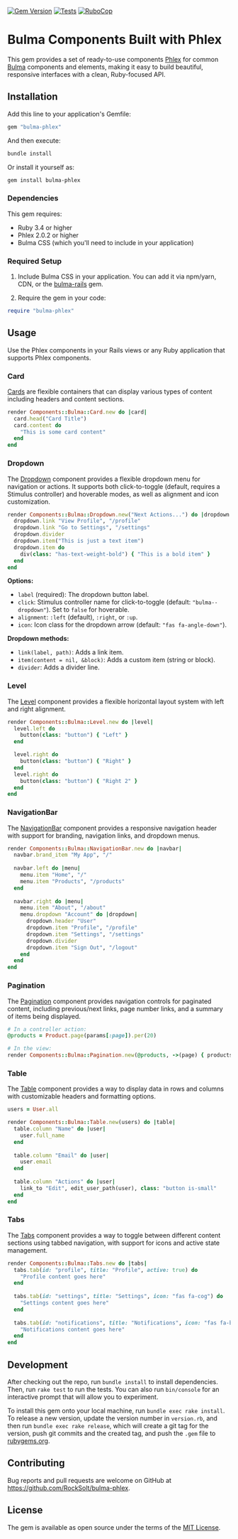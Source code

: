 [![Gem Version](https://badge.fury.io/rb/bulma-phlex.svg)](https://badge.fury.io/rb/bulma-phlex)
[![Tests](https://github.com/RockSolt/bulma-phlex/actions/workflows/test.yml/badge.svg)](https://github.com/RockSolt/bulma-phlex/actions/workflows/test.yml)
[![RuboCop](https://github.com/RockSolt/bulma-phlex/actions/workflows/rubocop.yml/badge.svg)](https://github.com/RockSolt/bulma-phlex/actions/workflows/rubocop.yml)

# Bulma Components Built with Phlex

This gem provides a set of ready-to-use components [Phlex](https://github.com/phlex-ruby/phlex) for common [Bulma](https://bulma.io/) components and elements, making it easy to build beautiful, responsive interfaces with a clean, Ruby-focused API.

## Installation

Add this line to your application's Gemfile:

```ruby
gem "bulma-phlex"
```

And then execute:

```bash
bundle install
```

Or install it yourself as:

```bash
gem install bulma-phlex
```

### Dependencies

This gem requires:

- Ruby 3.4 or higher
- Phlex 2.0.2 or higher
- Bulma CSS (which you'll need to include in your application)

### Required Setup

1. Include Bulma CSS in your application. You can add it via npm/yarn, CDN, or the [bulma-rails](https://github.com/joshuajansen/bulma-rails) gem.

2. Require the gem in your code:

```ruby
require "bulma-phlex"
```


## Usage

Use the Phlex components in your Rails views or any Ruby application that supports Phlex components.

### Card

[Cards](https://bulma.io/documentation/components/card/) are flexible containers that can display various types of content including headers and content sections.

```ruby
render Components::Bulma::Card.new do |card|
  card.head("Card Title")
  card.content do
    "This is some card content"
  end
end
```

### Dropdown

The [Dropdown](https://bulma.io/documentation/components/dropdown/) component provides a flexible dropdown menu for navigation or actions. It supports both click-to-toggle (default, requires a Stimulus controller) and hoverable modes, as well as alignment and icon customization.

```ruby
render Components::Bulma::Dropdown.new("Next Actions...") do |dropdown|
  dropdown.link "View Profile", "/profile"
  dropdown.link "Go to Settings", "/settings"
  dropdown.divider
  dropdown.item("This is just a text item")
  dropdown.item do
    div(class: "has-text-weight-bold") { "This is a bold item" }
  end
end
```

**Options:**

- `label` (required): The dropdown button label.
- `click`: Stimulus controller name for click-to-toggle (default: `"bulma--dropdown"`). Set to `false` for hoverable.
- `alignment`: `:left` (default), `:right`, or `:up`.
- `icon`: Icon class for the dropdown arrow (default: `"fas fa-angle-down"`).

**Dropdown methods:**

- `link(label, path)`: Adds a link item.
- `item(content = nil, &block)`: Adds a custom item (string or block).
- `divider`: Adds a divider line.

### Level

The [Level](https://bulma.io/documentation/layout/level/) component provides a flexible horizontal layout system with left and right alignment.

```ruby
render Components::Bulma::Level.new do |level|
  level.left do
    button(class: "button") { "Left" }
  end

  level.right do
    button(class: "button") { "Right" }
  end
  level.right do
    button(class: "button") { "Right 2" }
  end
end
```

### NavigationBar

The [NavigationBar](https://bulma.io/documentation/components/navbar/) component provides a responsive navigation header with support for branding, navigation links, and dropdown menus.

```ruby
render Components::Bulma::NavigationBar.new do |navbar|
  navbar.brand_item "My App", "/"
  
  navbar.left do |menu|
    menu.item "Home", "/"
    menu.item "Products", "/products"
  end
  
  navbar.right do |menu|
    menu.item "About", "/about"
    menu.dropdown "Account" do |dropdown|
      dropdown.header "User"
      dropdown.item "Profile", "/profile"
      dropdown.item "Settings", "/settings"
      dropdown.divider
      dropdown.item "Sign Out", "/logout"
    end
  end
end
```

### Pagination

The [Pagination](https://bulma.io/documentation/components/pagination/) component provides navigation controls for paginated content, including previous/next links, page number links, and a summary of items being displayed.

```ruby
# In a controller action:
@products = Product.page(params[:page]).per(20)

# In the view:
render Components::Bulma::Pagination.new(@products, ->(page) { products_path(page: page) })
```

### Table

The [Table](https://bulma.io/documentation/elements/table/) component provides a way to display data in rows and columns with customizable headers and formatting options.

```ruby
users = User.all

render Components::Bulma::Table.new(users) do |table|
  table.column "Name" do |user|
    user.full_name
  end
  
  table.column "Email" do |user|
    user.email
  end
  
  table.column "Actions" do |user|
    link_to "Edit", edit_user_path(user), class: "button is-small"
  end
end
```

### Tabs

The [Tabs](https://bulma.io/documentation/components/tabs/) component provides a way to toggle between different content sections using tabbed navigation, with support for icons and active state management.

```ruby
render Components::Bulma::Tabs.new do |tabs|
  tabs.tab(id: "profile", title: "Profile", active: true) do
    "Profile content goes here"
  end
  
  tabs.tab(id: "settings", title: "Settings", icon: "fas fa-cog") do
    "Settings content goes here"
  end
  
  tabs.tab(id: "notifications", title: "Notifications", icon: "fas fa-bell") do
    "Notifications content goes here"
  end
end
```

## Development

After checking out the repo, run `bundle install` to install dependencies. Then, run `rake test` to run the tests. You can also run `bin/console` for an interactive prompt that will allow you to experiment.

To install this gem onto your local machine, run `bundle exec rake install`. To release a new version, update the version number in `version.rb`, and then run `bundle exec rake release`, which will create a git tag for the version, push git commits and the created tag, and push the `.gem` file to [rubygems.org](https://rubygems.org).

## Contributing

Bug reports and pull requests are welcome on GitHub at https://github.com/RockSolt/bulma-phlex.

## License

The gem is available as open source under the terms of the [MIT License](https://opensource.org/licenses/MIT).

